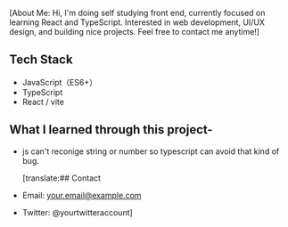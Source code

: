 [About Me:
Hi, I'm doing self studying front end, currently focused on learning React and TypeScript. Interested in web development, UI/UX design, and building nice projects. Feel free to contact me anytime!]
## Tech Stack
- JavaScript（ES6+）
- TypeScript
- React / vite

## What I learned through this project-
- js can't reconige string or number so typescript can avoid that kind of bug.

  [translate:## Contact

- Email: your.email@example.com
- Twitter: @yourtwitteraccount]
